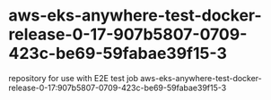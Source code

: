 # aws-eks-anywhere-test-docker-release-0-17-907b5807-0709-423c-be69-59fabae39f15-3
repository for use with E2E test job aws-eks-anywhere-test-docker-release-0-17:907b5807-0709-423c-be69-59fabae39f15-3
